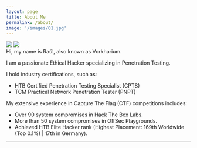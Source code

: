 ```yaml
---
layout: page
title: About Me
permalink: /about/
image: '/images/01.jpg'
---
```

<div class="gallery-box">
  <div class="gallery">
    <img src="{{site.baseurl}}/images/CPTS.png">
    <img src="{{site.baseurl}}/images/PNPT.png">
  </div>
</div>
Hi, my name is Raúl, also known as Vorkharium. 

I am a passionate Ethical Hacker specializing in Penetration Testing. 

I hold industry certifications, such as:
- HTB Certified Penetration Testing Specialist (CPTS)
- TCM Practical Network Penetration Tester (PNPT)

My extensive experience in Capture The Flag (CTF) competitions includes:
- Over 90 system compromises in Hack The Box Labs.
- More than 50 system compromises in OffSec Playgrounds.
- Achieved HTB Elite Hacker rank (Highest Placement: 169th Worldwide (Top 0.1%) | 17th in Germany).

<hr>